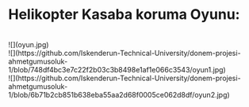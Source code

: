 <h1><b>Helikopter Kasaba koruma Oyunu:</b></h1><br>
![](oyun.jpg)
<br>
![](https://github.com/Iskenderun-Technical-University/donem-projesi-ahmetgumusoluk-1/blob/748df4bc3e7c22f2b03c3b8498e1af1e066c3543/oyun1.jpg)<br>
![](https://github.com/Iskenderun-Technical-University/donem-projesi-ahmetgumusoluk-1/blob/6b71b2cb851b638eba55aa2d68f0005ce062d8df/oyun2.jpg)<br>

